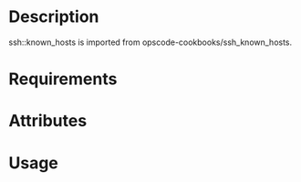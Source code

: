 Description
===========

ssh::known_hosts is imported from opscode-cookbooks/ssh_known_hosts.

Requirements
============

Attributes
==========

Usage
=====

